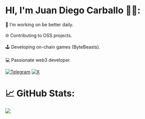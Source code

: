 # HI, I'm Juan Diego Carballo 🥷🏼:

🌱 I’m working on be better daily. <br><br> 🌐 Contributing to OSS projects.<br><br> 🕹️ Developing on-chain games (ByteBeasts). <br><br> 💻 Passionate web3 developer.

[![Telegram](https://img.shields.io/badge/Telegram-%232CA5E0.svg?logo=telegram&logoColor=white)](https://t.me/JuanDixCode)
[![X](https://img.shields.io/badge/X-Follow%20%40JuanDixCode-%23000000.svg?logo=data:image/png;base64,<Base64-encoded-image>&logoColor=white)](https://x.com/JuanDixCode)

# 📈 GitHub Stats:

![](https://github-readme-streak-stats.herokuapp.com/?user=juandiegocv27&theme=midnight-purple&hide_border=false)<br>

